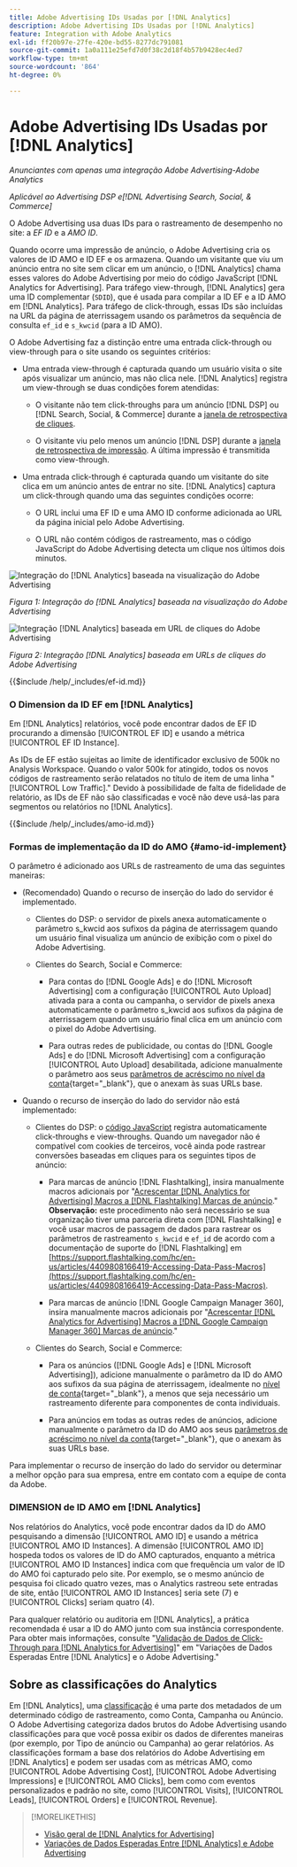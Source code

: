 ```yaml
---
title: Adobe Advertising IDs Usadas por [!DNL Analytics]
description: Adobe Advertising IDs Usadas por [!DNL Analytics]
feature: Integration with Adobe Analytics
exl-id: ff20b97e-27fe-420e-bd55-8277dc791081
source-git-commit: 1a0a111e25efd7d0f38c2d18f4b57b9428ec4ed7
workflow-type: tm+mt
source-wordcount: '864'
ht-degree: 0%

---
```


# Adobe Advertising IDs Usadas por [!DNL Analytics]

*Anunciantes com apenas uma integração Adobe Advertising-Adobe Analytics*

*Aplicável ao Advertising DSP e[!DNL Advertising Search, Social, & Commerce]*

O Adobe Advertising usa duas IDs para o rastreamento de desempenho no site: a *EF ID* e a *AMO ID*.

Quando ocorre uma impressão de anúncio, o Adobe Advertising cria os valores de ID AMO e ID EF e os armazena. Quando um visitante que viu um anúncio entra no site sem clicar em um anúncio, o [!DNL Analytics] chama esses valores do Adobe Advertising por meio do código JavaScript [!DNL Analytics for Advertising]. Para tráfego view-through, [!DNL Analytics] gera uma ID complementar (`SDID`), que é usada para compilar a ID EF e a ID AMO em [!DNL Analytics]. Para tráfego de click-through, essas IDs são incluídas na URL da página de aterrissagem usando os parâmetros da sequência de consulta `ef_id` e `s_kwcid` (para a ID AMO).

O Adobe Advertising faz a distinção entre uma entrada click-through ou view-through para o site usando os seguintes critérios:

* Uma entrada view-through é capturada quando um usuário visita o site após visualizar um anúncio, mas não clica nele. [!DNL Analytics] registra um view-through se duas condições forem atendidas:

   * O visitante não tem click-throughs para um anúncio [!DNL DSP] ou [!DNL Search, Social, & Commerce] durante a [janela de retrospectiva de cliques](/help/integrations/analytics/prerequisites.md#lookback-a4adc).

   * O visitante viu pelo menos um anúncio [!DNL DSP] durante a [janela de retrospectiva de impressão](/help/integrations/analytics/prerequisites.md#lookback-a4adc). A última impressão é transmitida como view-through.

* Uma entrada click-through é capturada quando um visitante do site clica em um anúncio antes de entrar no site. [!DNL Analytics] captura um click-through quando uma das seguintes condições ocorre:

   * O URL inclui uma EF ID e uma AMO ID conforme adicionada ao URL da página inicial pelo Adobe Advertising.

   * O URL não contém códigos de rastreamento, mas o código JavaScript do Adobe Advertising detecta um clique nos últimos dois minutos.

![Integração do [!DNL Analytics] baseada na visualização do Adobe Advertising](/help/integrations/assets/a4adc-view-through-process.png)

*Figura 1: Integração do [!DNL Analytics] baseada na visualização do Adobe Advertising*

![Integração [!DNL Analytics] baseada em URL de cliques do Adobe Advertising](/help/integrations/assets/a4adc-click-through-process.png)

*Figura 2: Integração [!DNL Analytics] baseada em URLs de cliques do Adobe Advertising*

<!-- ## Adobe Advertising EF IDs -->

{{$include /help/_includes/ef-id.md}}

### O Dimension da ID EF em [!DNL Analytics]

Em [!DNL Analytics] relatórios, você pode encontrar dados de EF ID procurando a dimensão [!UICONTROL EF ID] e usando a métrica [!UICONTROL EF ID Instance].

As IDs de EF estão sujeitas ao limite de identificador exclusivo de 500k no Analysis Workspace. Quando o valor 500k for atingido, todos os novos códigos de rastreamento serão relatados no título de item de uma linha &quot;[!UICONTROL Low Traffic].&quot; Devido à possibilidade de falta de fidelidade de relatório, as IDs de EF não são classificadas e você não deve usá-las para segmentos ou relatórios no [!DNL Analytics].

<!-- ## Adobe Advertising AMO IDs {#amo-id} -->

{{$include /help/_includes/amo-id.md}}

### Formas de implementação da ID do AMO {#amo-id-implement}

O parâmetro é adicionado aos URLs de rastreamento de uma das seguintes maneiras:

* (Recomendado) Quando o recurso de inserção do lado do servidor é implementado.

   * Clientes do DSP: o servidor de pixels anexa automaticamente o parâmetro s_kwcid aos sufixos da página de aterrissagem quando um usuário final visualiza um anúncio de exibição com o pixel do Adobe Advertising.

   * Clientes do Search, Social e Commerce:

      * Para contas do [!DNL Google Ads] e do [!DNL Microsoft Advertising] com a configuração [!UICONTROL Auto Upload] ativada para a conta ou campanha, o servidor de pixels anexa automaticamente o parâmetro s_kwcid aos sufixos da página de aterrissagem quando um usuário final clica em um anúncio com o pixel do Adobe Advertising.

      * Para outras redes de publicidade, ou contas do [!DNL Google Ads] e do [!DNL Microsoft Advertising] com a configuração [!UICONTROL Auto Upload] desabilitada, adicione manualmente o parâmetro aos seus [parâmetros de acréscimo no nível da conta](/help/search-social-commerce/campaign-management/accounts/ad-network-account-manage.md){target="_blank"}, que o anexam às suas URLs base.

* Quando o recurso de inserção do lado do servidor não está implementado:

   * Clientes do DSP: o [código JavaScript](javascript.md) registra automaticamente click-throughs e view-throughs. Quando um navegador não é compatível com cookies de terceiros, você ainda pode rastrear conversões baseadas em cliques para os seguintes tipos de anúncio:

      * Para marcas de anúncio [!DNL Flashtalking], insira manualmente macros adicionais por &quot;[Acrescentar [!DNL Analytics for Advertising] Macros a [!DNL Flashtalking] Marcas de anúncio](/help/integrations/analytics/macros-flashtalking.md).&quot; **Observação:** este procedimento não será necessário se sua organização tiver uma parceria direta com [!DNL Flashtalking] e você usar macros de passagem de dados para rastrear os parâmetros de rastreamento `s_kwcid` e `ef_id` de acordo com a documentação de suporte do [!DNL Flashtalking] em [https://support.flashtalking.com/hc/en-us/articles/4409808166419-Accessing-Data-Pass-Macros](https://support.flashtalking.com/hc/en-us/articles/4409808166419-Accessing-Data-Pass-Macros).

      * Para marcas de anúncio [!DNL Google Campaign Manager 360], insira manualmente macros adicionais por &quot;[Acrescentar [!DNL Analytics for Advertising] Macros a [!DNL Google Campaign Manager 360] Marcas de anúncio](/help/integrations/analytics/macros-google-campaign-manager.md).&quot;

   * Clientes do Search, Social e Commerce:

      * Para os anúncios ([!DNL Google Ads] e [!DNL Microsoft Advertising]), adicione manualmente o parâmetro da ID do AMO aos sufixos da sua página de aterrissagem, idealmente no [nível de conta](/help/search-social-commerce/campaign-management/accounts/ad-network-account-manage.md){target="_blank"}, a menos que seja necessário um rastreamento diferente para componentes de conta individuais.

      * Para anúncios em todas as outras redes de anúncios, adicione manualmente o parâmetro da ID do AMO aos seus [parâmetros de acréscimo no nível da conta](/help/search-social-commerce/campaign-management/accounts/ad-network-account-manage.md){target="_blank"}, que o anexam às suas URLs base.

Para implementar o recurso de inserção do lado do servidor ou determinar a melhor opção para sua empresa, entre em contato com a equipe de conta da Adobe.

### DIMENSION de ID AMO em [!DNL Analytics]

Nos relatórios do Analytics, você pode encontrar dados da ID do AMO pesquisando a dimensão [!UICONTROL AMO ID] e usando a métrica [!UICONTROL AMO ID Instances]. A dimensão [!UICONTROL AMO ID] hospeda todos os valores de ID do AMO capturados, enquanto a métrica [!UICONTROL AMO ID Instances] indica com que frequência um valor de ID do AMO foi capturado pelo site. Por exemplo, se o mesmo anúncio de pesquisa foi clicado quatro vezes, mas o Analytics rastreou sete entradas de site, então [!UICONTROL AMO ID Instances] seria sete (7) e [!UICONTROL Clicks] seriam quatro (4).

Para qualquer relatório ou auditoria em [!DNL Analytics], a prática recomendada é usar a ID do AMO junto com sua instância correspondente. Para obter mais informações, consulte &quot;[Validação de Dados de Click-Through para [!DNL Analytics for Advertising]](data-variances.md#data-validation)&quot; em &quot;Variações de Dados Esperadas Entre [!DNL Analytics] e o Adobe Advertising.&quot;

## Sobre as classificações do Analytics

Em [!DNL Analytics], uma [classificação](https://experienceleague.adobe.com/docs/analytics/components/classifications/c-classifications.html?lang=pt-BR) é uma parte dos metadados de um determinado código de rastreamento, como Conta, Campanha ou Anúncio. O Adobe Advertising categoriza dados brutos do Adobe Advertising usando classificações para que você possa exibir os dados de diferentes maneiras (por exemplo, por Tipo de anúncio ou Campanha) ao gerar relatórios. As classificações formam a base dos relatórios do Adobe Advertising em [!DNL Analytics] e podem ser usadas com as métricas AMO, como [!UICONTROL Adobe Advertising Cost], [!UICONTROL Adobe Advertising Impressions] e [!UICONTROL AMO Clicks], bem como com eventos personalizados e padrão no site, como [!UICONTROL Visits], [!UICONTROL Leads], [!UICONTROL Orders] e [!UICONTROL Revenue].

>[!MORELIKETHIS]
>
>* [Visão geral de [!DNL Analytics for Advertising]](overview.md)
>* [Variações de Dados Esperadas Entre [!DNL Analytics] e Adobe Advertising](data-variances.md)
